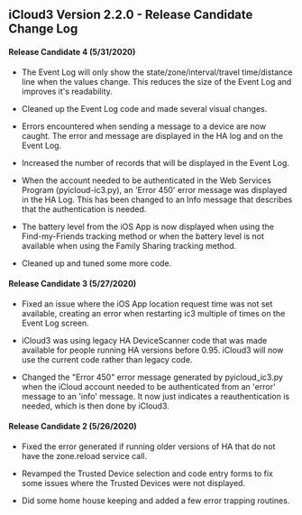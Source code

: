 ## iCloud3 Version 2.2.0 - Release Candidate Change Log

#### Release Candidate 4 (5/31/2020)

* The Event Log will only show the state/zone/interval/travel time/distance line when the values change. This reduces the size of the Event Log and improves it's readability.

* Cleaned up the Event Log code and made several visual changes.

* Errors encountered when sending a message to a device are now caught. The error and message are displayed in the HA log and on the Event Log.

* Increased the number of records that will be displayed in the Event Log.

* When the account needed to be authenticated in the Web Services Program (pyicloud-ic3.py), an 'Error 450' error message was displayed in the HA Log. This has been changed to an Info message that describes that the authentication is needed.

* The battery level from the iOS App is now displayed when using the Find-my-Friends tracking method or when the battery level is not available when using the Family Sharing tracking method.
* Cleaned up and tuned some more code.

#### Release Candidate 3 (5/27/2020)

* Fixed an issue where the iOS App location request time was not set available, creating an error when restarting ic3 multiple of times on the Event Log screen.

* iCloud3 was using legacy HA DeviceScanner code that was made available for people running HA versions before 0.95. iCloud3 will now use the current code rather than legacy code.

* Changed the "Error 450" error message generated by pyicloud_ic3.py when the iCloud account needed to be authenticated from an 'error' message to an 'info' message. It now just indicates a reauthentication is needed, which is then done by iCloud3.

#### Release Candidate 2 (5/26/2020)

* Fixed the error generated if running older versions of HA that do not have the zone.reload service call.

* Revamped the Trusted Device selection and code entry forms to fix some issues where the Trusted Devices were not displayed.

* Did some home house keeping and added a few error trapping routines.